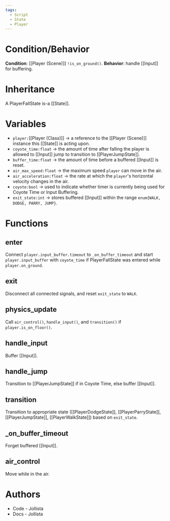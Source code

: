 ```yaml
---
tags:
  - Script
  - State
  - Player
---
```

# Condition/Behavior
**Condition**: [[Player (Scene)]] `!is_on_ground()`.
**Behavior**: handle [[Input]] for buffering.
# Inheritance
A PlayerFallState is-a [[State]].
# Variables
- `player:`[[Player (Class)]] -> a reference to the [[Player (Scene)]] instance this [[State]] is acting upon.
- `coyote_time:float` -> the amount of time after falling the player is allowed to [[Input]] jump to transition to [[PlayerJumpState]].
- `buffer_time:float` -> the amount of time before a buffered [[Input]] is reset.
- `air_max_speed:float` -> the maximum speed `player` can move in the air.
- `air_acceleration:float` -> the rate at which the `player`'s horizontal velocity changes in the air.
- `coyote:bool` -> used to indicate whether timer is currently being used for Coyote Time or Input Buffering.
- `exit_state:int` -> stores buffered [[Input]] within the range `enum{WALK, DODGE, PARRY, JUMP}`.
# Functions
## enter
Connect `player.input_buffer.timeout` to `_on_buffer_timeout` and start `player.input_buffer` with `coyote_time` if PlayerFallState was entered while `player.on_ground`.
## exit
Disconnect all connected signals, and reset `exit_state` to `WALK`.
## physics_update
Call `air_control()`, `handle_input()`, and `transition()` if `player.is_on_floor()`.
## handle_input
Buffer [[Input]].
## handle_jump
Transition to [[PlayerJumpState]] if in Coyote Time, else buffer [[Input]].
## transition
Transition to appropriate state ([[PlayerDodgeState]], [[PlayerParryState]], [[PlayerJumpState]], [[PlayerWalkState]]) based on `exit_state`.
## \_on\_buffer\_timeout
Forget buffered [[Input]].
## air\_control
Move while in the air.
# Authors
- Code - Jollista
- Docs - Jollista